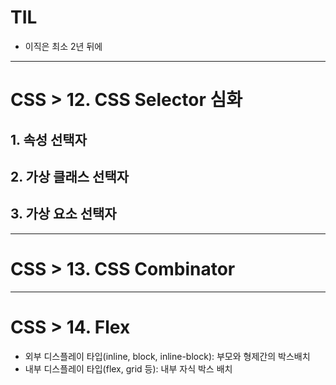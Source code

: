 # TIL
* 이직은 최소 2년 뒤에
---
# CSS > 12. CSS Selector 심화
## 1. 속성 선택자
## 2. 가상 클래스 선택자
## 3. 가상 요소 선택자
---
# CSS > 13. CSS Combinator
---
# CSS > 14. Flex
* 외부 디스플레이 타입(inline, block, inline-block): 부모와 형제간의 박스배치
* 내부 디스플레이 타입(flex, grid 등): 내부 자식 박스 배치